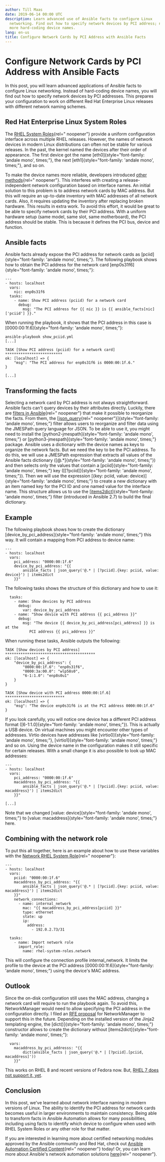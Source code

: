 ```yaml
---
author: Till Maas
date: 2019-06-14 00:00 UTC
description: Learn advanced use of Ansible facts to configure Linux
  networking. Find out how to specify network devices by PCI address; no
  more hard-coding device names.
lang: en-us
title: Configure Network Cards by PCI Address with Ansible Facts
---
```


# Configure Network Cards by PCI Address with Ansible Facts

In this post, you will learn advanced applications of Ansible facts to
configure Linux networking. Instead of hard-coding device names, you
will find out how to specify network devices by PCI addresses. This
prepares your configuration to work on different Red Hat Enterprise
Linux releases with different network naming schemes.

## Red Hat Enterprise Linux System Roles

The [RHEL System
Roles](https://access.redhat.com/articles/3050101){rel=" noopener"}
provide a uniform configuration interface across multiple RHEL releases.
However, the names of network devices in modern Linux distributions can
often not be stable for various releases. In the past, the kernel named
the devices after their order of appearance. The first device got the
name [eth0]{style="font-family: 'andale mono', times;"}, the next
[eth1]{style="font-family: 'andale mono', times;"}, and so on.

To make the device names more reliable, developers introduced [other
methods](https://access.redhat.com/documentation/en-us/red_hat_enterprise_linux/7/html/networking_guide/ch-consistent_network_device_naming){rel=" noopener"}.
This interferes with creating a release-independent network
configuration based on interface names. An initial solution to this
problem is to address network cards by MAC address. But this will
require an up-to-date inventory with MAC addresses of all network cards.
Also, it requires updating the inventory after replacing broken
hardware. This results in extra work. To avoid this effort, it would be
great to be able to specify network cards by their PCI address. With a
uniform hardware setup (same model, same slot, same motherboard), the
PCI address should be stable. This is because it defines the PCI bus,
device and function.

## Ansible facts

Ansible facts already expose the PCI address for network cards as
[pciid]{style="font-family: 'andale mono', times;"}. The following
playbook shows how to obtain the PCI address for the network card
[enp0s31f6]{style="font-family: 'andale mono', times;"}:

    ---
    - hosts: localhost
      vars:
        nic: enp0s31f6
      tasks:
        - name: Show PCI address (pciid) for a network card
          debug:
            msg: "The PCI address for {{ nic }} is {{ ansible_facts[nic]['pciid'] }}."

When running the playbook, it shows that the PCI address in this case is
[0000:00:1f.6]{style="font-family: 'andale mono', times;"}:

    ansible-playbook show_pciid.yml
    [...]

    TASK [Show PCI address (pciid) for a network card] **************************
    ok: [localhost] => {
        "msg": "The PCI address for enp0s31f6 is 0000:00:1f.6."
    }

    [...]

## Transforming the facts

Selecting a network card by PCI address is not always straightforward.
Ansible facts can't query devices by their attributes directly. Luckily,
there are [filters in
Ansible](https://docs.ansible.com/ansible/latest/user_guide/playbooks_filters.html){rel=" noopener"}
that make it possible to reorganize the facts. From them, the
[[json_query](https://docs.ansible.com/ansible/latest/user_guide/playbooks_filters.html#json-query-filter){rel=" noopener"}]{style="font-family: 'andale mono', times;"}
filter allows users to reorganize and filter data using the JMESPath
query language for JSON. To be able to use it, you might need to install
the [python2-jmespath]{style="font-family: 'andale mono', times;"} or
[python3-jmespath]{style="font-family: 'andale mono', times;"} package.
Ansible uses a dictionary with the device names as keys to organize the
network facts. But we need the key to be the PCI address. To do this, we
will use a JMESPath expression that extracts all values of the Ansible
facts dictionary ([@.\*]{style="font-family: 'andale mono', times;"})
and then selects only the values that contain a
[pciid]{style="font-family: 'andale mono', times;"} key
([\[?pciid\]]{style="font-family: 'andale mono', times;"}). Then we will
use the expression [{key: pciid, value:
device}]{style="font-family: 'andale mono', times;"} to create a new
dictionary with an item named key for the PCI ID and one named value for
the interface name. This structure allows us to use the
[[items2dict](https://docs.ansible.com/ansible/latest/user_guide/playbooks_filters.html#items2dict-filter)]{style="font-family: 'andale mono', times;"}
filter (introduced in Ansible 2.7) to build the final dictionary.

## Example

The following playbook shows how to create the dictionary
[device_by_pci_address]{style="font-family: 'andale mono', times;"} this
way. It will contain a mapping from PCI address to device name:

    ---
    - hosts: localhost
      vars:
        pci_address: "0000:00:1f.6"
        device_by_pci_address: "{{
            ansible_facts | json_query('@.* | [?pciid].{key: pciid, value: device}') | items2dict
        }}"

The following tasks shows the structure of this dictionary and how to
use it:

      tasks:
        - name: Show devices by PCI address
          debug:
            var: device_by_pci_address
        - name: "Show device with PCI address {{ pci_address }}"
          debug:
            msg: "The device {{ device_by_pci_address[pci_address] }} is at the
               PCI address {{ pci_address }}"

When running these tasks, Ansible outputs the following:

    TASK [Show devices by PCI address] *****************************************
    ok: [localhost] => {
        "device_by_pci_address": {
            "0000:00:1f.6": "enp0s31f6",
            "0000:3a:00.0": "wlp58s0",
            "6-1:1.0": "enp8s0u1"
        }
    }

    TASK [Show device with PCI address 0000:00:1f.6] ***************************
    ok: [localhost] => {
        "msg": "The device enp0s31f6 is at the PCI address 0000:00:1f.6"
    }

If you look carefully, you will notice one device has a different PCI
address format ([6-1:1.0]{style="font-family: 'andale mono', times;"}).
This is actually a USB device. On virtual machines you might encounter
other types of addresses. Virtio devices have addresses like
[virtio0]{style="font-family: 'andale mono', times;"},
[virtio1]{style="font-family: 'andale mono', times;"} and so on. Using
the device name in the configuration makes it still specific for certain
releases. With a small change it is also possible to look up MAC
addresses:

    ---
    - hosts: localhost
      vars:
        pci_address: "0000:00:1f.6"
        macaddress_by_pci_address: "{{
            ansible_facts | json_query('@.* | [?pciid].{key: pciid, value: macaddress}') | items2dict
        }}"

    [...]

Note that we changed [value:
device]{style="font-family: 'andale mono', times;"} to [value:
macaddress]{style="font-family: 'andale mono', times;"} here.

## Combining with the network role

To put this all together, here is an example about how to use these
variables with the [Network RHEL System
Role](https://github.com/linux-system-roles/network){rel=" noopener"}:

    ---
    - hosts: localhost
      vars:
        pciid: "0000:00:1f.6"
        macaddress_by_pci_address: "{{
            ansible_facts | json_query('@.* | [?pciid].{key: pciid, value: macaddress}') | items2dict
        }}"
        network_connections:
          - name: internal_network
            mac: "{{ macaddress_by_pci_address[pciid] }}"
            type: ethernet
            state: up
            ip:
              address:
                - 192.0.2.73/31

      tasks:
        - name: Import network role
          import_role:
            name: rhel-system-roles.network

This will configure the connection profile internal_network. It limits
the profile to the device at the PCI address
[0000:00:1f.6]{style="font-family: 'andale mono', times;"} using the
device\'s MAC address.

## Outlook

Since the on-disk configuration still uses the MAC address, changing a
network card will require to run the playbook again. To avoid this,
NetworkManager would need to allow specifying the PCI address in the
configuration directly. I filed an [RFE
proposal](https://bugzilla.redhat.com/show_bug.cgi?id=1673321) for
NetworkManager to support this in the future. Depending on the installed
version of the Jinja2 templating engine, the
[dict()]{style="font-family: 'andale mono', times;"} constructor allows
to create the dictionary without
[items2dict]{style="font-family: 'andale mono', times;"}:

      vars:
        macaddress_by_pci_addresss: "{{
            dict(ansible_facts | json_query('@.* | [?pciid].[pciid, macaddress]'))
        }}"

This works on RHEL 8 and recent versions of Fedora now. But, [RHEL 7
does not support it,
yet](https://bugzilla.redhat.com/show_bug.cgi?id=1697237).

## Conclusion

In this post, we\'ve learned about network interface naming in modern
versions of Linux. The ability to identify the PCI address for network
cards becomes useful in larger environments to maintain consistency.
Being able to transform facts in Ansible Automation allows for many
possibilities, including using facts to identify which device to
configure when used with RHEL System Roles or any other role for that
matter.

If you are interested in learning more about certified networking
modules approved by the Ansible community and Red Hat, check
out [Ansible Automation Certified
Content](/certified-partners){rel=" noopener"} today! Or, you can learn
more about Ansible\'s network automation solutions
[here](/products/network-automation){rel=" noopener"}. 

